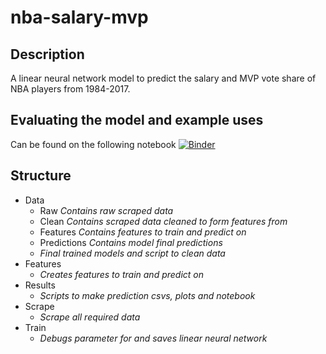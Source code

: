 # nba-salary-mvp
## Description
A linear neural network model to predict the salary and MVP vote share of NBA players from 1984-2017.

## Evaluating the model and example uses
Can be found on the following notebook   [![Binder](https://mybinder.org/badge_logo.svg)](https://hub.gke.mybinder.org/user/callumrai-nba-salary-mvp-roxovpml/notebooks/results/Results%20Notebook.ipynb)

## Structure
* Data
  * Raw *Contains raw scraped data*
  * Clean *Contains scraped data cleaned to form features from*
  * Features *Contains features to train and predict on*
  * Predictions *Contains model final predictions*
  * *Final trained models and script to clean data*
* Features
  * *Creates features to train and predict on*
* Results
  * *Scripts to make prediction csvs, plots and notebook*
* Scrape
  * *Scrape all required data*
* Train
  * *Debugs parameter for and saves linear neural network*
